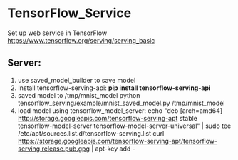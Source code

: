 # TensorFlow_Service
Set up web service in TensorFlow
https://www.tensorflow.org/serving/serving_basic

## Server:
1. use saved_model_builder to save model
2. Install tensorflow-serving-api:
	**pip install tensorflow-serving-api**
3. saved model to /tmp/mnist_model
	python tensorflow_serving/example/mnist_saved_model.py /tmp/mnist_model
4. load model using tensorflow_model_server:
	echo "deb [arch=amd64] http://storage.googleapis.com/tensorflow-serving-apt stable tensorflow-model-server tensorflow-model-server-universal" | sudo tee /etc/apt/sources.list.d/tensorflow-serving.list
	curl https://storage.googleapis.com/tensorflow-serving-apt/tensorflow-serving.release.pub.gpg | apt-key add -
